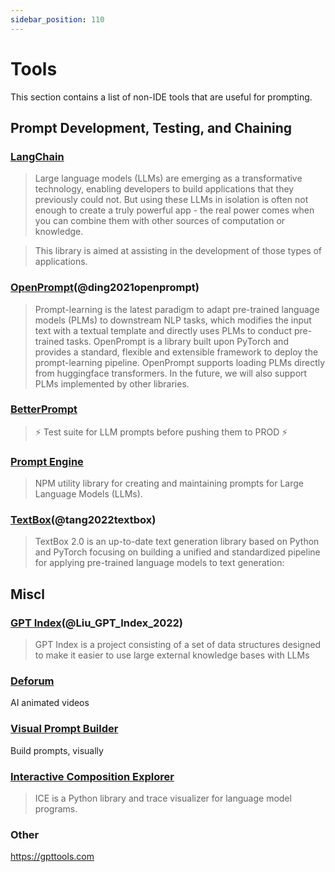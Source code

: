 ```yaml
---
sidebar_position: 110
---
```


# Tools

This section contains a list of non-IDE tools that are useful for prompting.

## Prompt Development, Testing, and Chaining

### [LangChain](https://github.com/hwchase17/langchain/)

> Large language models (LLMs) are emerging as a transformative technology, enabling developers to build applications that they previously could not. But using these LLMs in isolation is often not enough to create a truly powerful app - the real power comes when you can combine them with other sources of computation or knowledge.

> This library is aimed at assisting in the development of those types of applications.

### [OpenPrompt](https://thunlp.github.io/OpenPrompt/)(@ding2021openprompt)

> Prompt-learning is the latest paradigm to adapt pre-trained language models (PLMs) to downstream NLP tasks, which modifies the input text with a textual template and directly uses PLMs to conduct pre-trained tasks. OpenPrompt is a library built upon PyTorch and provides a standard, flexible and extensible framework to deploy the prompt-learning pipeline. OpenPrompt supports loading PLMs directly from huggingface transformers. In the future, we will also support PLMs implemented by other libraries.

### [BetterPrompt](https://github.com/krrishdholakia/betterprompt)

> ⚡ Test suite for LLM prompts before pushing them to PROD ⚡

### [Prompt Engine](https://github.com/microsoft/prompt-engine)

> NPM utility library for creating and maintaining prompts for Large Language Models (LLMs).

### [TextBox](https://github.com/RUCAIBox/TextBox)(@tang2022textbox)

> TextBox 2.0 is an up-to-date text generation library based on Python and PyTorch focusing on building a unified and standardized pipeline for applying pre-trained language models to text generation:

## Miscl

### [GPT Index](https://gpt-index.readthedocs.io/en/latest/)(@Liu_GPT_Index_2022)

> GPT Index is a project consisting of a set of data structures designed to make it easier to use large external knowledge bases with LLMs

### [Deforum](https://github.com/HelixNGC7293/DeforumStableDiffusionLocal)

AI animated videos

### [Visual Prompt Builder](https://tools.saxifrage.xyz/prompt)

Build prompts, visually

### [Interactive Composition Explorer](https://github.com/oughtinc/ice)

> ICE is a Python library and trace visualizer for language model programs.




### Other

https://gpttools.com